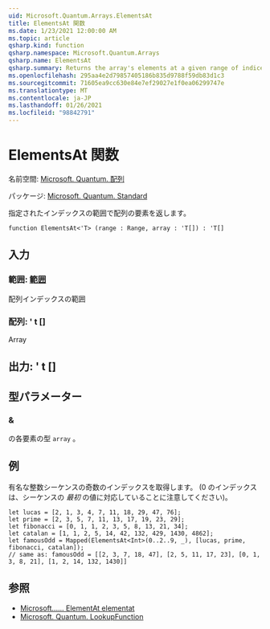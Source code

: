 ```yaml
---
uid: Microsoft.Quantum.Arrays.ElementsAt
title: ElementsAt 関数
ms.date: 1/23/2021 12:00:00 AM
ms.topic: article
qsharp.kind: function
qsharp.namespace: Microsoft.Quantum.Arrays
qsharp.name: ElementsAt
qsharp.summary: Returns the array's elements at a given range of indices.
ms.openlocfilehash: 295aa4e2d79857405186b835d9788f59db83d1c3
ms.sourcegitcommit: 71605ea9cc630e84e7ef29027e1f0ea06299747e
ms.translationtype: MT
ms.contentlocale: ja-JP
ms.lasthandoff: 01/26/2021
ms.locfileid: "98842791"
---
```

# <a name="elementsat-function"></a>ElementsAt 関数

名前空間: [Microsoft. Quantum. 配列](xref:Microsoft.Quantum.Arrays)

パッケージ: [Microsoft. Quantum. Standard](https://nuget.org/packages/Microsoft.Quantum.Standard)


指定されたインデックスの範囲で配列の要素を返します。

```qsharp
function ElementsAt<'T> (range : Range, array : 'T[]) : 'T[]
```


## <a name="input"></a>入力

### <a name="range--range"></a>範囲: [範囲](xref:microsoft.quantum.lang-ref.range)

配列インデックスの範囲


### <a name="array--t"></a>配列: ' t []

Array



## <a name="output--t"></a>出力: ' t []



## <a name="type-parameters"></a>型パラメーター

### <a name="t"></a>&

の各要素の型 `array` 。

## <a name="example"></a>例

有名な整数シーケンスの奇数のインデックスを取得します。 (0 のインデックスは、シーケンスの _最初_ の値に対応していることに注意してください)。

```qsharp
let lucas = [2, 1, 3, 4, 7, 11, 18, 29, 47, 76];
let prime = [2, 3, 5, 7, 11, 13, 17, 19, 23, 29];
let fibonacci = [0, 1, 1, 2, 3, 5, 8, 13, 21, 34];
let catalan = [1, 1, 2, 5, 14, 42, 132, 429, 1430, 4862];
let famousOdd = Mapped(ElementsAt<Int>(0..2..9, _), [lucas, prime, fibonacci, catalan]);
// same as: famousOdd = [[2, 3, 7, 18, 47], [2, 5, 11, 17, 23], [0, 1, 3, 8, 21], [1, 2, 14, 132, 1430]]
```

## <a name="see-also"></a>参照

- [Microsoft...... ElementAt elementat](xref:Microsoft.Quantum.Arrays.ElementAt)
- [Microsoft. Quantum. LookupFunction](xref:Microsoft.Quantum.Arrays.LookupFunction)